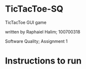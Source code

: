 # TicTacToe-SQ

TicTacToe GUI game

written by Raphaiel Halim; 100700318

Software Quality; Assignment 1

# Instructions to run

